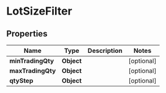 
# LotSizeFilter

## Properties
Name | Type | Description | Notes
------------ | ------------- | ------------- | -------------
**minTradingQty** | **Object** |  |  [optional]
**maxTradingQty** | **Object** |  |  [optional]
**qtyStep** | **Object** |  |  [optional]



